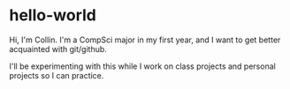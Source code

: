 # hello-world
Hi, I'm Collin. I'm a CompSci major in my first year,
and I want to get better acquainted with git/github.

I'll be experimenting with this while I work on
class projects and personal projects so I can practice. 
